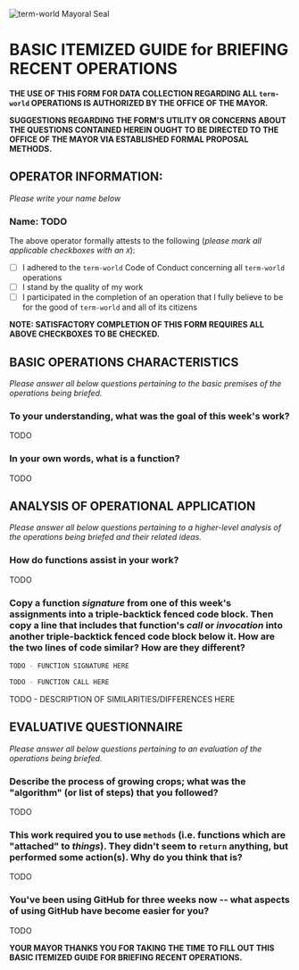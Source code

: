 ![term-world Mayoral Seal](https://user-images.githubusercontent.com/1552764/215439183-8748747c-b24a-48c1-909e-3eb398e8b155.png)

# BASIC ITEMIZED GUIDE for BRIEFING RECENT OPERATIONS

**THE USE OF THIS FORM FOR DATA COLLECTION REGARDING ALL `term-world` OPERATIONS IS AUTHORIZED BY THE OFFICE OF THE MAYOR.**

**SUGGESTIONS REGARDING THE FORM'S UTILITY OR CONCERNS ABOUT THE QUESTIONS CONTAINED HEREIN OUGHT TO BE DIRECTED TO THE OFFICE OF THE MAYOR VIA ESTABLISHED FORMAL PROPOSAL METHODS.**


## OPERATOR INFORMATION:

*Please write your name below*

### Name: TODO

The above operator formally attests to the following
(*please mark all applicable checkboxes with an `X`*):

- [ ] I adhered to the `term-world` Code of Conduct concerning all `term-world` operations
- [ ] I stand by the quality of my work
- [ ] I participated in the completion of an operation that I fully believe to be for the good of `term-world` and all of its citizens

**NOTE: SATISFACTORY COMPLETION OF THIS FORM REQUIRES ALL ABOVE CHECKBOXES TO BE CHECKED.**


## BASIC OPERATIONS CHARACTERISTICS

*Please answer all below questions pertaining to the basic premises of the operations being briefed.*

### To your understanding, what was the goal of this week's work?

TODO

### In your own words, what is a function?

TODO


## ANALYSIS OF OPERATIONAL APPLICATION

*Please answer all below questions pertaining to a higher-level analysis of the operations being briefed and their related ideas.*

### How do functions assist in your work?

TODO

### Copy a function *signature* from one of this week's assignments into a triple-backtick fenced code block. Then copy a line that includes that function's *call* or *invocation* into another triple-backtick fenced code block below it. How are the two lines of code similar? How are they different?

```python
TODO - FUNCTION SIGNATURE HERE
```

```python
TODO - FUNCTION CALL HERE
```

TODO - DESCRIPTION OF SIMILARITIES/DIFFERENCES HERE


## EVALUATIVE QUESTIONNAIRE

*Please answer all below questions pertaining to an evaluation of the operations being briefed.*

### Describe the process of growing crops; what was the "algorithm" (or list of steps) that you followed?

TODO

### This work required you to use `methods` (i.e. functions which are "attached" to _things_). They didn't seem to `return` anything, but performed some action(s). Why do you think that is?

TODO

### You've been using GitHub for three weeks now -- what aspects of using GitHub have become easier for you?

TODO


**YOUR MAYOR THANKS YOU FOR TAKING THE TIME TO FILL OUT THIS BASIC ITEMIZED GUIDE FOR BRIEFING RECENT OPERATIONS.**
